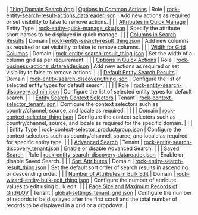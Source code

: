 | [Thing Domain Search App](dm_config_entity_search_app.html) | [Options in Common Actions](dm_config_common_actions.html) |  Role | <a href="files/configs/rock-entity-search-result-actions_datareader.json" download> rock-entity-search-result-actions_datareader.json</a> | Add new actions as required or set visibility to false to remove actions. |
|  | [Attributes in Quick Manage](dm_config_attr_quick_manage.html) | Entity Type | <a href="files/configs/rock-entity-quick-manage_sku.json" download>rock-entity-quick-manage_sku.json</a> | Specify the attribute short names to be displayed in quick manage. |
|  | [Columns in Search Results](dm_config_attr_search_result.html) | Domain | <a href="files/configs/rock-entity-search-result_thing.json" download>rock-entity-search-result_thing.json</a> | Add new columns as required or set visibility to false to remove columns. |
|  | [Width for Grid Columns](dm_config_width.html) | Domain | <a href="files/configs/rock-entity-search-result_thing.json" download>rock-entity-search-result_thing.json</a> | Set the width of a column grid as per requirement. |
|  | [Options in Quick Actions](dm_config_quick_actions.html) | Role | <a href="files/configs/rock-business-actions_datareader.json" download>rock-business-actions_datareader.json</a> | Add new actions as required or set visibility to false to remove actions. |
|  | [Default Entity Search Results](dm_config_entity_default_results.html) | Domain |  <a href="files/configs/rock-entity-search-discovery_thing.json" download>rock-entity-search-discovery_thing.json</a> | Configure the list of selected entity types for default search. | 
|  |  | Role | <a href="files/configs/rock-entity-search-discovery_admin.json" download>rock-entity-search-discovery_admin.json</a> | Configure the list of selected entity types for default search. |
|  | [Entity Search Context Selectors](dm_config_entity_search_dimension_selector.html) | Tenant | <a href="files/configs/rock-context-selector_tenant.json" download>rock-context-selector_tenant.json</a> | Configure the context selectors such as country/channel, source, and locale as required. |
|  |  | Domain | <a href="files/configs/rock-context-selector_thing.json" download>rock-context-selector_thing.json</a> | Configure the context selectors such as country/channel, source, and locale as required for the specific domain. |
|  |  | Entity Type | <a href="files/configs/rock-context-selector_productgroup.json" download>rock-context-selector_productgroup.json</a> | Configure the context selectors such as country/channel, source, and locale as required for specific entity type. |
|  | [Advanced Search](dm_advanced_search.html) | Tenant | <a href="files/configs/rock-entity-search-discovery_tenant.json" download>rock-entity-search-discovery_tenant.json</a> | Enable or disable Advanced Search. |
|  | [Saved Search](dm_saved_search.html) | Role | <a href="files/configs/rock-entity-search-discovery_datareader.json" download>rock-entity-search-discovery_datareader.json</a> | Enable or disable Saved Search. |
|  | [Sort Attributes](dm_entity_search_results.html) | Domain | <a href="files/configs/rock-entity-search-result_thing.json" download>rock-entity-search-result_thing.json</a> | Set the default sort order of search results in ascending or descending order. |
|  | [Number of Attributes in Bulk Edit](dm_config_bulk_edit.html) | Domain | <a href="files/configs/rock-wizard-entity-bulk-edit_thing.json" download>rock-wizard-entity-bulk-edit_thing.json</a> | Configure the number of attribute values to edit using bulk edit. |
|  | [Page Size and Maximum Records of Grid/LOV](dm_config_grid_display.html) | Tenant | <a href="files/configs/global-settings_tenant_grid.json" download>global-settings_tenant_grid.json</a> | Configure the number of records to be displayed after the first scroll and the total number of records to be displayed in a grid or a dropdown. | 